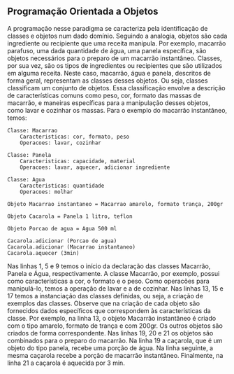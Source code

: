 ## Programação Orientada a Objetos

A programação nesse paradigma se caracteriza pela identificação de classes e objetos num dado domínio. Seguindo a analogia, objetos são cada ingrediente ou recipiente que uma receita manipula. Por exemplo, macarrão parafuso, uma dada quantidade de água, uma panela específica, são objetos necessários para o preparo de um macarrão instantâneo. Classes, por sua vez, são os tipos de ingredientes ou recipientes que são utilizados em alguma receita. Neste caso, macarrão, água e panela, descritos de forma geral, representam as classes desses objetos. Ou seja, classes classificam um conjunto de objetos. Essa classificação envolve a descrição de características comuns como peso, cor, formato das massas de macarrão, e maneiras específicas para a manipulação desses objetos, como lavar e cozinhar os massas. Para o exemplo do macarrão instantâneo, temos:

~~~~~~~~
Classe: Macarrao     
    Caracteristicas: cor, formato, peso
    Operacoes: lavar, cozinhar

Classe: Panela
    Caracteristicas: capacidade, material
    Operacoes: lavar, aquecer, adicionar ingrediente

Classe: Agua     
    Caracteristicas: quantidade     
    Operacoes: molhar

Objeto Macarrao instantaneo = Macarrao amarelo, formato trança, 200gr

Objeto Cacarola = Panela 1 litro, teflon

Objeto Porcao de agua = Agua 500 ml

Cacarola.adicionar (Porcao de agua)
Cacarola.adicionar (Macarrao instantaneo)
Cacarola.aquecer (3min)
~~~~~~~~

Nas linhas 1, 5 e 9 temos o início da declaração das classes Macarrão, Panela e Água, respectivamente. A classe Macarrão, por exemplo, possui como características a cor, o formato e o peso. Como operacões para manipulá-lo, temos a operação de lavar e a de cozinhar. Nas linhas 13, 15 e 17 temos a instanciação das classes definidas, ou seja, a criação de exemplos das classes. Observe que na criação de cada objeto são fornecidos dados específicos que correspondem às características da classe. Por exemplo, na linha 13, o objeto Macarrão instantâneo é criado com o tipo amarelo, formato de trança e com 200gr. Os outros objetos são criados de forma correspondente. Nas linhas 19, 20 e 21 os objetos são combinados para o preparo do macarrão. Na linha 19 a caçarola, que é um objeto do tipo panela, recebe uma porção de água. Na linha seguinte, a mesma caçarola recebe a porção de macarrão instantâneo. Finalmente, na linha 21 a caçarola é aquecida por 3 min.

